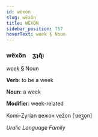 ```yaml
---
id: wëxön
slug: wëxön
title: WËXÖN
sidebar_position: 757
hoverText: week § Noun
---
```


### wëxön&emsp;<span kind="abugida">ʒʇɋ̃ı</span>

*week* **§** Noun

**Verb**: to be a week

**Noun**: a week

**Modifier**: week-related

Komi-Zyrian вежон vežon [ˈʋeʒ̺o̞n]

*Uralic Language Family*